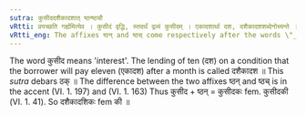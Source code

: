 ```yaml
---
sutra: कुसीददशैकादशात् ष्ठन्ष्ठचौ
vRtti: प्रयच्छति गर्ह्यमित्येव । कुसीदं वृद्धि, स्तदर्थं द्रव्यं कुसीदम् । एकादशार्था दश, दशैकादशशब्देनोच्यन्ते । कुसीददशैकादशशब्दाभ्यां यथासंख्यं ष्ठन् ष्ठज् इत्येतौ प्रत्ययौ भवतः ॥
vRtti_eng: The affixes ष्ठन् and ष्ठच् come respectively after the words \"_kusida_\" and \"_dasaikadasa_\", when the sense is \"he gives for a mean motive\".
---
```

The word कुसीद means 'interest'. The lending of ten (दश) on a condition that the borrower will pay eleven (एकादश) after a month is called दशैकादश ॥ This _sutra_ debars ठक् ॥ The difference between the two affixes ष्ठन् and ष्ठच् is in the accent (VI. 1. 197) and (VI. 1. 163) Thus कुसीद + ष्ठन् = कुसीदकः fem. कुसीदकी (VI. 1. 41). So दशैकादशिकः fem की ॥
